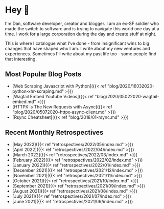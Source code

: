# Hey 👋

I'm Dan, software developer, creator and blogger. I am an ex-SF soldier who made the switch to software and is trying to navigate this world one day at a time. I work for a large corporation during the day and create stuff at night.

This is where I catalogue what I've done - from insignificant wins to big changes that have shaped who I am. I write about my new ventures and experiences. Sometimes I'll write about my past life too - some people find that interesting.

## Most Popular Blog Posts

- [Web Scraping Javascript with Python]({{< ref "blog/2020/16032020-python-xhr-scraping.md" >}})
- [Wagtail Embed Youtube Videos]({{< ref "blog/2020/05022020-wagtail-embed.md" >}})
- [HTTPX is The New Requests with Async]({{< ref "blog/2020/05072020-httpx-async-client.md" >}})
- [Rsync Cheatsheet]({{< ref "blog/2018/01-rsync.md" >}})

## Recent Monthly Retrospectives

- [May 2022]({{< ref "retrospectives/2022/05/index.md" >}})
- [April 2022]({{< ref "retrospectives/2022/04/index.md" >}})
- [March 2022]({{< ref "retrospectives/2022/03/index.md" >}})
- [February 2022]({{< ref "retrospectives/2022/02/index.md" >}})
- [January 2022]({{< ref "retrospectives/2022/01/index.md" >}})
- [December 2021]({{< ref "retrospectives/2021/12/index.md" >}})
- [November 2021]({{< ref "retrospectives/2021/11/index.md" >}})
- [October 2021]({{< ref "retrospectives/2021/10/index.md" >}})
- [September 2021]({{< ref "retrospectives/2021/09/index.md" >}})
- [August 2021]({{< ref "retrospectives/2021/08/index.md" >}})
- [July 2021]({{< ref "retrospectives/2021/07/index.md" >}})
- [June 2021]({{< ref "retrospectives/2021/06/index.md" >}})
